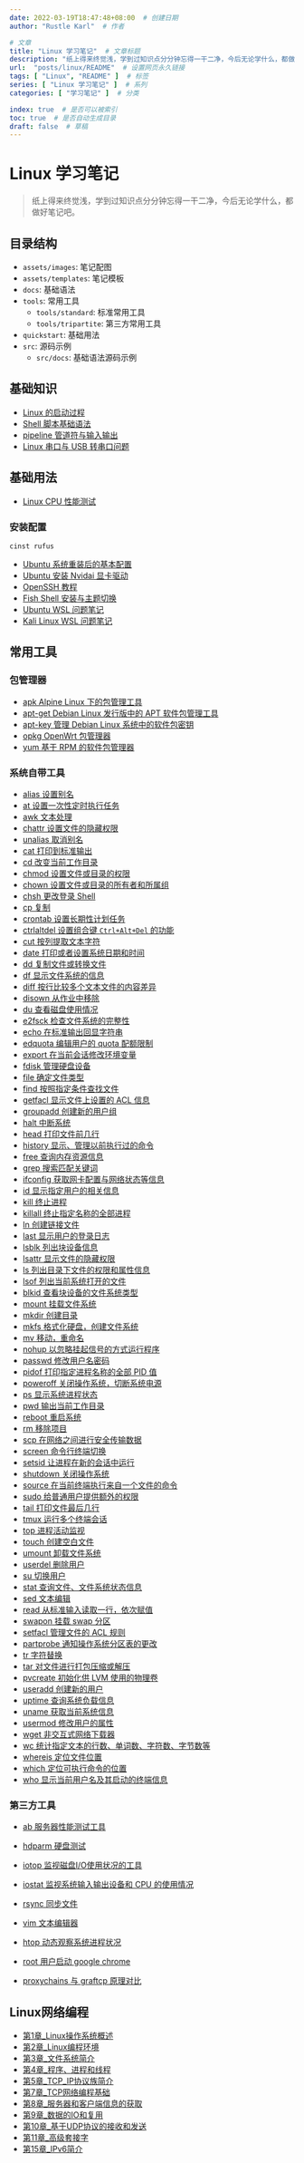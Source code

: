 ```yaml
---
date: 2022-03-19T18:47:48+08:00  # 创建日期
author: "Rustle Karl"  # 作者

# 文章
title: "Linux 学习笔记"  # 文章标题
description: "纸上得来终觉浅，学到过知识点分分钟忘得一干二净，今后无论学什么，都做好笔记吧。"
url:  "posts/linux/README"  # 设置网页永久链接
tags: [ "Linux", "README" ]  # 标签
series: [ "Linux 学习笔记" ]  # 系列
categories: [ "学习笔记" ]  # 分类

index: true  # 是否可以被索引
toc: true  # 是否自动生成目录
draft: false  # 草稿
---
```


# Linux 学习笔记

> 纸上得来终觉浅，学到过知识点分分钟忘得一干二净，今后无论学什么，都做好笔记吧。

## 目录结构

- `assets/images`: 笔记配图
- `assets/templates`: 笔记模板
- `docs`: 基础语法
- `tools`: 常用工具
  - `tools/standard`: 标准常用工具
  - `tools/tripartite`: 第三方常用工具
- `quickstart`: 基础用法
- `src`: 源码示例
  - `src/docs`: 基础语法源码示例

## 基础知识

- [Linux 的启动过程](docs/base/boot.md)
- [Shell 脚本基础语法](docs/base/shell_script.md)
- [pipeline 管道符与输入输出](docs/base/pipeline.md)
- [Linux 串口与 USB 转串口问题](docs/base/serial_port.md)

## 基础用法

- [Linux CPU 性能测试](quickstart/bench.md)

### 安装配置

```
cinst rufus
```

- [Ubuntu 系统重装后的基本配置](quickstart/install/ubuntu_desktop.md)
- [Ubuntu 安装 Nvidai 显卡驱动](quickstart/install/ubuntu_desktop_nvidia.md)
- [OpenSSH 教程](quickstart/openssh.md)
- [Fish Shell 安装与主题切换](quickstart/shell/fish.md)
- [Ubuntu WSL 问题笔记](quickstart/install/ubuntu_wsl.md)
- [Kali Linux WSL 问题笔记](quickstart/install/kali_wsl.md)

## 常用工具

### 包管理器

- [apk Alpine Linux 下的包管理工具](tools/pkg-manager/apk.md)
- [apt-get Debian Linux 发行版中的 APT 软件包管理工具](tools/pkg-manager/apt-get.md)
- [apt-key 管理 Debian Linux 系统中的软件包密钥](tools/pkg-manager/apt-key.md)
- [opkg OpenWrt 包管理器](tools/pkg-manager/opkg.md)
- [yum 基于 RPM 的软件包管理器](tools/pkg-manager/yum.md)

### 系统自带工具

- [alias 设置别名](tools/standard/alias.md)
- [at 设置一次性定时执行任务](tools/standard/at.md)
- [awk 文本处理](tools/standard/awk.md)
- [chattr 设置文件的隐藏权限](tools/standard/chattr.md)
- [unalias 取消别名](tools/standard/unalias.md)
- [cat 打印到标准输出](tools/standard/cat.md)
- [cd 改变当前工作目录](tools/standard/cd.md)
- [chmod 设置文件或目录的权限](tools/standard/chmod.md)
- [chown 设置文件或目录的所有者和所属组](tools/standard/chown.md)
- [chsh 更改登录 Shell](tools/standard/chsh.md)
- [cp 复制](tools/standard/cp.md)
- [crontab 设置长期性计划任务](tools/standard/crontab.md)
- [ctrlaltdel 设置组合键 `Ctrl+Alt+Del` 的功能](tools/standard/ctrlaltdel.md)
- [cut 按列提取文本字符](tools/standard/cut.md)
- [date 打印或者设置系统日期和时间](tools/standard/date.md)
- [dd 复制文件或转换文件](tools/standard/dd.md)
- [df 显示文件系统的信息](tools/standard/df.md)
- [diff 按行比较多个文本文件的内容差异](tools/standard/diff.md)
- [disown 从作业中移除](tools/standard/disown.md)
- [du 查看磁盘使用情况](tools/standard/du.md)
- [e2fsck 检查文件系统的完整性](tools/standard/e2fsck.md)
- [echo 在标准输出回显字符串](tools/standard/echo.md)
- [edquota 编辑用户的 quota 配额限制](tools/standard/edquota.md)
- [export 在当前会话修改环境变量](tools/standard/export.md)
- [fdisk 管理硬盘设备](tools/standard/fdisk.md)
- [file 确定文件类型](tools/standard/file.md)
- [find 按照指定条件查找文件](tools/standard/find.md)
- [getfacl 显示文件上设置的 ACL 信息](tools/standard/getfacl.md)
- [groupadd 创建新的用户组](tools/standard/groupadd.md)
- [halt 中断系统](tools/standard/halt.md)
- [head 打印文件前几行](tools/standard/head.md)
- [history 显示、管理以前执行过的命令](tools/standard/history.md)
- [free 查询内存资源信息](tools/standard/free.md)
- [grep 搜索匹配关键词](tools/standard/grep.md)
- [ifconfig 获取网卡配置与网络状态等信息](tools/standard/ifconfig.md)
- [id 显示指定用户的相关信息](tools/standard/id.md)
- [kill 终止进程](tools/standard/kill.md)
- [killall 终止指定名称的全部进程](tools/standard/killall.md)
- [ln 创建链接文件](tools/standard/ln.md)
- [last 显示用户的登录日志](tools/standard/last.md)
- [lsblk 列出块设备信息](tools/standard/lsblk.md)
- [lsattr 显示文件的隐藏权限](tools/standard/lsattr.md)
- [ls 列出目录下文件的权限和属性信息](tools/standard/ls.md)
- [lsof 列出当前系统打开的文件](tools/standard/lsof.md)
- [blkid 查看块设备的文件系统类型](tools/standard/blkid.md)
- [mount 挂载文件系统](tools/standard/mount.md)
- [mkdir 创建目录](tools/standard/mkdir.md)
- [mkfs 格式化硬盘，创建文件系统](tools/standard/mkfs.md)
- [mv 移动，重命名](tools/standard/mv.md)
- [nohup 以忽略挂起信号的方式运行程序](tools/standard/nohup.md)
- [passwd 修改用户名密码](tools/standard/passwd.md)
- [pidof 打印指定进程名称的全部 PID 值](tools/standard/pidof.md)
- [poweroff 关闭操作系统，切断系统电源](tools/standard/poweroff.md)
- [ps 显示系统进程状态](tools/standard/ps.md)
- [pwd 输出当前工作目录](tools/standard/pwd.md)
- [reboot 重启系统](tools/standard/reboot.md)
- [rm 移除项目](tools/standard/rm.md)
- [scp 在网络之间进行安全传输数据](tools/standard/scp.md)
- [screen 命令行终端切换](tools/standard/screen.md)
- [setsid 让进程在新的会话中运行](tools/standard/setsid.md)
- [shutdown 关闭操作系统](tools/standard/shutdown.md)
- [source 在当前终端执行来自一个文件的命令](tools/standard/source.md)
- [sudo 给普通用户提供额外的权限](tools/standard/sudo.md)
- [tail 打印文件最后几行](tools/standard/tail.md)
- [tmux 运行多个终端会话](tools/standard/tmux.md)
- [top 进程活动监视](tools/standard/top.md)
- [touch 创建空白文件](tools/standard/touch.md)
- [umount 卸载文件系统](tools/standard/umount.md)
- [userdel 删除用户](tools/standard/userdel.md)
- [su 切换用户](tools/standard/su.md)
- [stat 查询文件、文件系统状态信息](tools/standard/stat.md)
- [sed 文本编辑](tools/standard/sed.md)
- [read 从标准输入读取一行，依次赋值](tools/standard/read.md)
- [swapon 挂载 swap 分区](tools/standard/swapon.md)
- [setfacl 管理文件的 ACL 规则](tools/standard/setfacl.md)
- [partprobe 通知操作系统分区表的更改](tools/standard/partprobe.md)
- [tr 字符替换](tools/standard/tr.md)
- [tar 对文件进行打包压缩或解压](tools/standard/tar.md)
- [pvcreate 初始化供 LVM 使用的物理卷](tools/standard/pvcreate.md)
- [useradd 创建新的用户](tools/standard/useradd.md)
- [uptime 查询系统负载信息](tools/standard/uptime.md)
- [uname 获取当前系统信息](tools/standard/uname.md)
- [usermod 修改用户的属性](tools/standard/usermod.md)
- [wget 非交互式网络下载器](tools/standard/wget.md)
- [wc 统计指定文本的行数、单词数、字符数、字节数等](tools/standard/wc.md)
- [whereis 定位文件位置](tools/standard/whereis.md)
- [which 定位可执行命令的位置](tools/standard/which.md)
- [who 显示当前用户名及其启动的终端信息](tools/standard/who.md)

### 第三方工具

- [ab 服务器性能测试工具](tools/tripartite/ab.md)
- [hdparm 硬盘测试](tools/tripartite/hdparm.md)
- [iotop 监视磁盘I/O使用状况的工具](tools/tripartite/iotop.md)
- [iostat 监视系统输入输出设备和 CPU 的使用情况](tools/tripartite/iostat.md)
- [rsync 同步文件](tools/tripartite/rsync.md)
- [vim 文本编辑器](tools/tripartite/vim.md)
- [htop 动态观察系统进程状况](tools/tripartite/htop.md)

- [root 用户启动 google chrome](tools/tripartite-gui/google-chrome.md)
- [proxychains 与 graftcp 原理对比](tools/tripartite-gui/proxychains_graftcp.md)

## Linux网络编程

- [第1章_Linux操作系统概述](docs/Linux网络编程/第1章_Linux操作系统概述.md)
- [第2章_Linux编程环境](docs/Linux网络编程/第2章_Linux编程环境.md)
- [第3章_文件系统简介](docs/Linux网络编程/第3章_文件系统简介.md)
- [第4章_程序、进程和线程](docs/Linux网络编程/第4章_程序、进程和线程.md)
- [第5章_TCP_IP协议族简介](docs/Linux网络编程/第5章_TCP_IP协议族简介.md)
- [第7章_TCP网络编程基础](docs/Linux网络编程/第7章_TCP网络编程基础.md)
- [第8章_服务器和客户端信息的获取](docs/Linux网络编程/第8章_服务器和客户端信息的获取.md)
- [第9章_数据的IO和复用](docs/Linux网络编程/第9章_数据的IO和复用.md)
- [第10章_基于UDP协议的接收和发送](docs/Linux网络编程/第10章_基于UDP协议的接收和发送.md)
- [第11章_高级套接字](docs/Linux网络编程/第11章_高级套接字.md)
- [第15章_IPv6简介](docs/Linux网络编程/第15章_IPv6简介.md)
